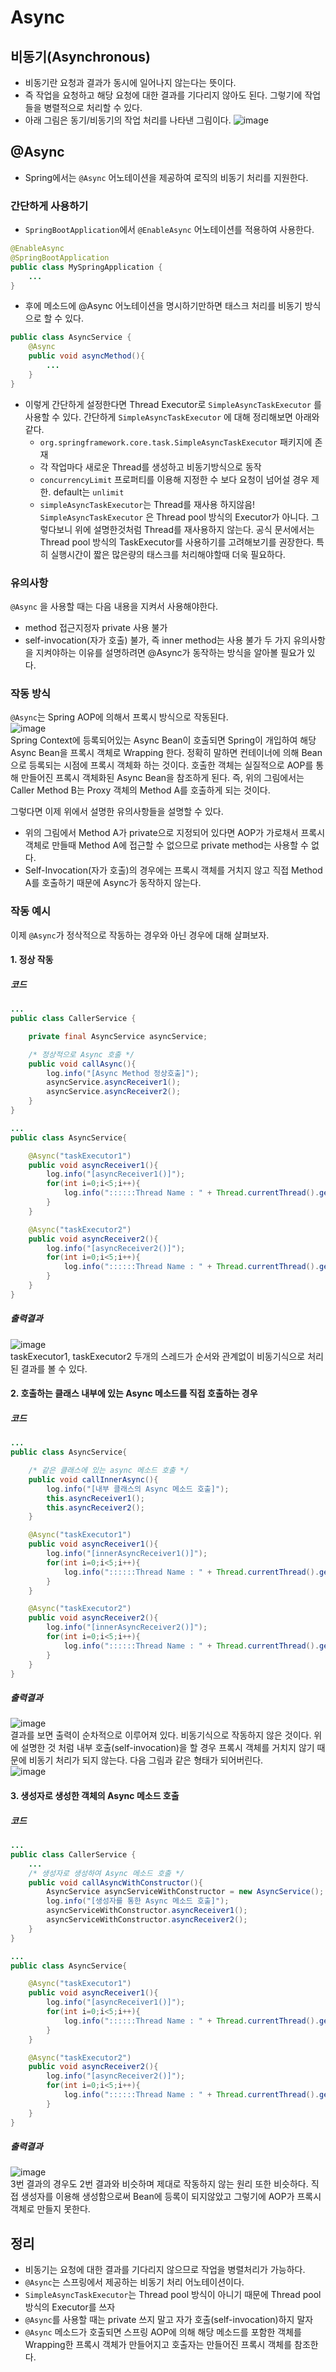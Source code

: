 # Async
## 비동기(Asynchronous)
- 비동기란 요청과 결과가 동시에 일어나지 않는다는 뜻이다.
- 즉 작업을 요청하고 해당 요청에 대한 결과를 기다리지 않아도 된다. 그렇기에 작업들을 병렬적으로 처리할 수 있다.
- 아래 그림은 동기/비동기의 작업 처리를 나타낸 그림이다.
![image](https://github.com/user-attachments/assets/cb55014b-091e-47f8-b6dc-f20374ceeaae)
## @Async
- Spring에서는 `@Async` 어노테이션을 제공하여 로직의 비동기 처리를 지원한다.
### 간단하게 사용하기
- `SpringBootApplication`에서 `@EnableAsync` 어노테이션를 적용하여 사용한다.
```java
@EnableAsync
@SpringBootApplication
public class MySpringApplication {
	...
}
```
- 후에 메소드에 @Async 어노테이션을 명시하기만하면 태스크 처리를 비동기 방식으로 할 수 있다.
```java
public class AsyncService {
	@Async
    public void asyncMethod(){
    	...
    }
}
```
- 이렇게 간단하게 설정한다면 Thread Executor로 `SimpleAsyncTaskExecutor` 를 사용할 수 있다. 간단하게 `SimpleAsyncTaskExecutor` 에 대해 정리해보면 아래와 같다.
  - `org.springframework.core.task.SimpleAsyncTaskExecutor` 패키지에 존재
  - 각 작업마다 새로운 Thread를 생성하고 비동기방식으로 동작
  - `concurrencyLimit` 프로퍼티를 이용해 지정한 수 보다 요청이 넘어설 경우 제한. default는 `unlimit`
  - `simpleAsyncTaskExecutor`는 Thread를 재사용 하지않음!
`SimpleAsyncTaskExecutor` 은 Thread pool 방식의 Executor가 아니다. 그렇다보니 위에 설명한것처럼 Thread를 재사용하지 않는다. 공식 문서에서는 Thread pool 방식의 TaskExecutor를 사용하기를 고려해보기를 권장한다. 특히 실행시간이 짧은 많은량의 태스크를 처리해야할때 더욱 필요하다.     
### 유의사항
`@Async` 을 사용할 때는 다음 내용을 지켜서 사용해야한다.   
- method 접근지정자 private 사용 불가
- self-invocation(자가 호출) 불가, 즉 inner method는 사용 불가
두 가지 유의사항을 지켜야하는 이유를 설명하려면 @Async가 동작하는 방식을 알아볼 필요가 있다.     
### 작동 방식
`@Async`는 Spring AOP에 의해서 프록시 방식으로 작동된다.     
![image](https://github.com/user-attachments/assets/3605388d-77d9-4761-9ce3-abdb031a9f89)      
Spring Context에 등록되어있는 Async Bean이 호출되면 Spring이 개입하여 해당 Async Bean을 프록시 객체로 Wrapping 한다. 정확히 말하면 컨테이너에 의해 Bean으로 등록되는 시점에 프록시 객체화 하는 것이다. 호출한 객체는 실질적으로 AOP를 통해 만들어진 프록시 객체화된 Async Bean을 참조하게 된다. 즉, 위의 그림에서는 Caller Method B는 Proxy 객체의 Method A를 호출하게 되는 것이다.       
     
그렇다면 이제 위에서 설명한 유의사항들을 설명할 수 있다.     
     
- 위의 그림에서 Method A가 private으로 지정되어 있다면 AOP가 가로채서 프록시 객체로 만들때 Method A에 접근할 수 없으므로 private method는 사용할 수 없다.
- Self-Invocation(자가 호출)의 경우에는 프록시 객체를 거치지 않고 직접 Method A를 호출하기 때문에 Async가 동작하지 않는다.     
### 작동 예시
이제 `@Async`가 정삭적으로 작동하는 경우와 아닌 경우에 대해 살펴보자.       
#### 1. 정상 작동
##### 코드
```java
...
public class CallerService {

    private final AsyncService asyncService;

    /* 정상적으로 Async 호출 */
    public void callAsync(){
        log.info("[Async Method 정상호출]");
        asyncService.asyncReceiver1();
        asyncService.asyncReceiver2();
    }
}

...
public class AsyncService{

    @Async("taskExecutor1")
    public void asyncReceiver1(){
        log.info("[asyncReceiver1()]");
        for(int i=0;i<5;i++){
            log.info("::::::Thread Name : " + Thread.currentThread().getName());
        }
    }

    @Async("taskExecutor2")
    public void asyncReceiver2(){
        log.info("[asyncReceiver2()]");
        for(int i=0;i<5;i++){
            log.info("::::::Thread Name : " + Thread.currentThread().getName());
        }
    }
}
```
##### 출력결과
![image](https://github.com/user-attachments/assets/35afa44d-7ea7-4780-b777-ea627cc822c9)      
taskExecutor1, taskExecutor2 두개의 스레드가 순서와 관계없이 비동기식으로 처리된 결과를 볼 수 있다.     
#### 2. 호출하는 클래스 내부에 있는 Async 메소드를 직접 호출하는 경우
##### 코드
```java
...
public class AsyncService{

	/* 같은 클래스에 있는 async 메소드 호출 */
	public void callInnerAsync(){
        log.info("[내부 클래스의 Async 메소드 호출]");
        this.asyncReceiver1();
        this.asyncReceiver2();
    }

	@Async("taskExecutor1")
    public void asyncReceiver1(){
        log.info("[innerAsyncReceiver1()]");
        for(int i=0;i<5;i++){
            log.info("::::::Thread Name : " + Thread.currentThread().getName());
        }
    }

    @Async("taskExecutor2")
    public void asyncReceiver2(){
        log.info("[innerAsyncReceiver2()]");
        for(int i=0;i<5;i++){
            log.info("::::::Thread Name : " + Thread.currentThread().getName());
        }
    }
}
```
##### 출력결과
![image](https://github.com/user-attachments/assets/c29a20b8-f21f-4b03-b525-314e0d606936)      
결과를 보면 출력이 순차적으로 이루어져 있다. 비동기식으로 작동하지 않은 것이다. 위에 설명한 것 처럼 내부 호출(self-invocation)을 할 경우 프록시 객체를 거치지 않기 때문에 비동기 처리가 되지 않는다. 다음 그림과 같은 형태가 되어버린다.     
![image](https://github.com/user-attachments/assets/ae136abc-5b67-4beb-91be-d70c810cd4dc)
#### 3. 생성자로 생성한 객체의 Async 메소드 호출
##### 코드
```java
...
public class CallerService {
	...
    /* 생성자로 생성하여 Async 메소드 호출 */
    public void callAsyncWithConstructor(){
        AsyncService asyncServiceWithConstructor = new AsyncService();
        log.info("[생성자를 통한 Async 메소드 호출]");
        asyncServiceWithConstructor.asyncReceiver1();
        asyncServiceWithConstructor.asyncReceiver2();
    }
}

...
public class AsyncService{

	@Async("taskExecutor1")
    public void asyncReceiver1(){
        log.info("[asyncReceiver1()]");
        for(int i=0;i<5;i++){
            log.info("::::::Thread Name : " + Thread.currentThread().getName());
        }
    }

    @Async("taskExecutor2")
    public void asyncReceiver2(){
        log.info("[asyncReceiver2()]");
        for(int i=0;i<5;i++){
            log.info("::::::Thread Name : " + Thread.currentThread().getName());
        }
    }
}
```
##### 출력결과
![image](https://github.com/user-attachments/assets/ad37d49b-ec9f-47b1-8fea-b247f0d9e92c)      
3번 결과의 경우도 2번 결과와 비슷하며 제대로 작동하지 않는 원리 또한 비슷하다. 직접 생성자를 이용해 생성함으로써 Bean에 등록이 되지않았고 그렇기에 AOP가 프록시 객체로 만들지 못한다.
## 정리
- 비동기는 요청에 대한 결과를 기다리지 않으므로 작업을 병렬처리가 가능하다.
- `@Async`는 스프링에서 제공하는 비동기 처리 어노테이션이다.
- `SimpleAsyncTaskExecutor`는 Thread pool 방식이 아니기 때문에 Thread pool 방식의 Executor를 쓰자
- `@Async`를 사용할 때는 private 쓰지 말고 자가 호출(self-invocation)하지 말자
- `@Async` 메소드가 호출되면 스프링 AOP에 의해 해당 메소드를 포함한 객체를 Wrapping한 프록시 객체가 만들어지고 호출자는 만들어진 프록시 객체를 참조한다.


